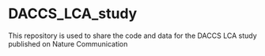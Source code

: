 # DACCS_LCA_study
This repository is used to share the code and data for the DACCS LCA study published on Nature Communication
